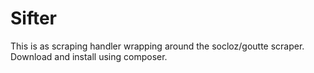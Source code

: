 Sifter
=====================

This is as scraping handler  wrapping around the socloz/goutte scraper.
Download and install using composer.